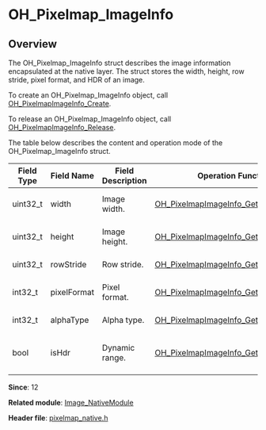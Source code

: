 # OH_Pixelmap_ImageInfo

## Overview

The OH_Pixelmap_ImageInfo struct describes the image information encapsulated at the native layer. The struct stores the width, height, row stride, pixel format, and HDR of an image.

To create an OH_Pixelmap_ImageInfo object, call [OH_PixelmapImageInfo_Create](capi-pixelmap-native-h.md#oh_pixelmapimageinfo_create).

To release an OH_Pixelmap_ImageInfo object, call [OH_PixelmapImageInfo_Release](capi-pixelmap-native-h.md#oh_pixelmapimageinfo_release).

The table below describes the content and operation mode of the OH_Pixelmap_ImageInfo struct.

| Field Type| Field Name| Field Description|Operation Function| Function Description|
| -------- | -------- | -------- | -------- | -------- |
| uint32_t | width | Image width.| [OH_PixelmapImageInfo_GetWidth](capi-pixelmap-native-h.md#oh_pixelmapimageinfo_getwidth) | Obtains the image width.|
| uint32_t | height | Image height.| [OH_PixelmapImageInfo_GetHeight](capi-pixelmap-native-h.md#oh_pixelmapimageinfo_getheight) | Obtains the image height.|
| uint32_t | rowStride | Row stride.| [OH_PixelmapImageInfo_GetRowStride](capi-pixelmap-native-h.md#oh_pixelmapimageinfo_getrowstride) | Obtains the row stride.|
| int32_t | pixelFormat| Pixel format.| [OH_PixelmapImageInfo_GetPixelFormat](capi-pixelmap-native-h.md#oh_pixelmapimageinfo_getpixelformat) |Obtains the pixel format.|
| int32_t | alphaType | Alpha type.| [OH_PixelmapImageInfo_GetAlphaType](capi-pixelmap-native-h.md#oh_pixelmapimageinfo_getalphatype) |Obtains the alpha type.|
| bool | isHdr | Dynamic range.| [OH_PixelmapImageInfo_GetDynamicRange](capi-pixelmap-native-h.md#oh_pixelmapimageinfo_getdynamicrange) |Obtains the dynamic range of a PixelMap.|

**Since**: 12

**Related module**: [Image_NativeModule](capi-image-nativemodule.md)

**Header file**: [pixelmap_native.h](capi-pixelmap-native-h.md)
